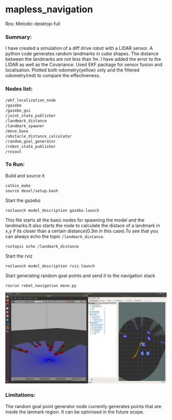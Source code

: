 # mapless_navigation

Ros: Melodic-desktop-full

### Summary:

I have created a simulation of a diff drive robot with a LIDAR sensor. A python code generates random landmarks in cube shapes. The distance between the landmarks are not less than 1m. I have added the error to the LIDAR as well as the Covariance. Used EKF package for sensor fusion and localisation. Plotted both odometry(yellow) only and the filtered odometry(red) to compare the effectiveness.

### Nodes list:
```
/ekf_localization_node
/gazebo
/gazebo_gui
/joint_state_publisher
/landmark_distance
/landmark_spawner
/move_base
/obstacle_distance_calculator
/random_goal_generator
/robot_state_publisher
/rosout
```
### To Run:

Build and source it
```
catkin_make
source devel/setup.bash
```

Start the gazebo
```
roslaunch model_description gazebo.launch
```
This file starts all the basic nodes for spawning the model and the landmarks.It also starts the node to calculate the distace of a landmark in x,y if its closer than a certain distance(0.3m in this case).To see that you can always echo the topic ```/landmark_distance```.
```
rostopic echo /landmark_distance
```

Start the rviz
```
roslaunch model_description rviz.launch
```

Start generating random goal points and send it to the navigation stack
```
rosrun robot_navigation move.py 
```
![screenshot](Screenshot.png)

### Limitations:
The random goal point generator node currently generates points that are inside the lanmark region. It can be optimised in the future scope.
